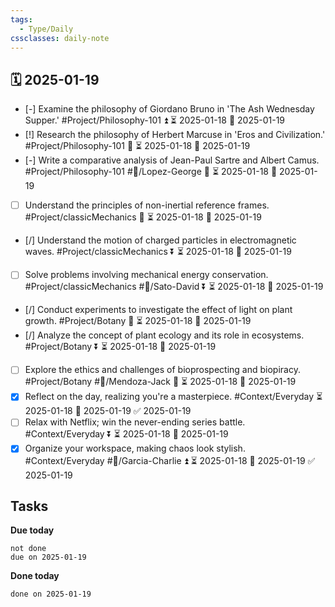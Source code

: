 ```yaml
---
tags:
  - Type/Daily
cssclasses: daily-note
---
```


## 🗓️ 2025-01-19

- [-] Examine the philosophy of Giordano Bruno in 'The Ash Wednesday Supper.' #Project/Philosophy-101 ⏫ ⏳ 2025-01-18 📅 2025-01-19
- [!] Research the philosophy of Herbert Marcuse in 'Eros and Civilization.' #Project/Philosophy-101 🔽 ⏳ 2025-01-18 📅 2025-01-19
- [-] Write a comparative analysis of Jean-Paul Sartre and Albert Camus. #Project/Philosophy-101 #👤/Lopez-George 🔼 ⏳ 2025-01-18 📅 2025-01-19
- [ ] Understand the principles of non-inertial reference frames. #Project/classicMechanics 🔺 ⏳ 2025-01-18 📅 2025-01-19
- [/] Understand the motion of charged particles in electromagnetic waves. #Project/classicMechanics ⏬ ⏳ 2025-01-18 📅 2025-01-19
- [ ] Solve problems involving mechanical energy conservation. #Project/classicMechanics #👤/Sato-David ⏬ ⏳ 2025-01-18 📅 2025-01-19
- [/] Conduct experiments to investigate the effect of light on plant growth. #Project/Botany 🔺 ⏳ 2025-01-18 📅 2025-01-19
- [/] Analyze the concept of plant ecology and its role in ecosystems. #Project/Botany ⏬ ⏳ 2025-01-18 📅 2025-01-19
- [ ] Explore the ethics and challenges of bioprospecting and biopiracy. #Project/Botany #👤/Mendoza-Jack 🔺 ⏳ 2025-01-18 📅 2025-01-19
- [x] Reflect on the day, realizing you're a masterpiece. #Context/Everyday ⏳ 2025-01-18 📅 2025-01-19 ✅ 2025-01-19
- [ ] Relax with Netflix; win the never-ending series battle. #Context/Everyday ⏬ ⏳ 2025-01-18 📅 2025-01-19
- [x] Organize your workspace, making chaos look stylish. #Context/Everyday #👤/Garcia-Charlie ⏫ ⏳ 2025-01-18 📅 2025-01-19 ✅ 2025-01-19

## Tasks

**Due today**

```tasks
not done
due on 2025-01-19
```

**Done today**

```tasks
done on 2025-01-19
```
            